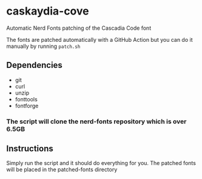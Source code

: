 # caskaydia-cove
Automatic Nerd Fonts patching of the Cascadia Code font

The fonts are patched automatically with a GitHub Action but you can do it manually by running `patch.sh`

## Dependencies
- git
- curl
- unzip
- fonttools
- fontforge

### The script will clone the nerd-fonts repository which is over 6.5GB

## Instructions
Simply run the script and it should do everything for you. The patched fonts will be placed in the patched-fonts directory
